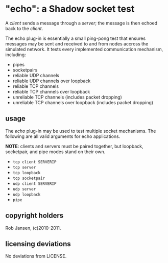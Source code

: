 # "echo": a Shadow socket test

A _client_ sends a message through a _server_; the message is then echoed back to the _client_.

The echo plug-in is essentially a small ping-pong test that ensures messages may be sent and received to and from nodes accross the simulated network. It tests every implemented communication mechanism, including:

+ pipes
+ socketpairs
+ reliable UDP channels
+ reliable UDP channels over loopback
+ reliable TCP channels
+ reliable TCP channels over loopback
+ unreliable TCP channels (includes packet dropping)
+ unreliable TCP channels over loopback (includes packet dropping)

## usage

The _echo_ plug-in may be used to test multiple socket mechanisms.
The following are all valid arguments for echo applications.

**NOTE**: clients and servers must be paired together, but loopback, socketpair,
and pipe modes stand on their own.

 + `tcp client SERVERIP`
 + `tcp server`
 + `tcp loopback`
 + `tcp socketpair`
 + `udp client SERVERIP`
 + `udp server`
 + `udp loopback`
 + `pipe`

## copyright holders

Rob Jansen, (c)2010-2011.

## licensing deviations

No deviations from LICENSE.

